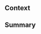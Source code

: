 ## Context

<!-- Include relevant links to discussion threads, tickets, etc. -->

## Summary

<!-- A summary of what is included in the PR and why. -->
